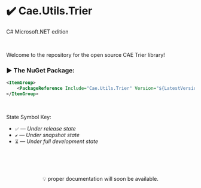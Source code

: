 # ✔️ Cae.Utils.Trier
C# Microsoft.NET edition

<br>

Welcome to the repository for the open source CAE Trier library!

### ▶️ The NuGet Package:
```xml
<ItemGroup>
    <PackageReference Include="Cae.Utils.Trier" Version="${LatestVersion}">
</ItemGroup>
```

<br>

State Symbol Key:

- ``✅`` — _Under release state_
- ``✔️`` — _Under snapshot state_
- ``⏳`` — _Under full development state_

<br>
<br>
<br>

<p align="center">
 💡 proper documentation will soon be available.
</p>

<br>
<br>
<br>

